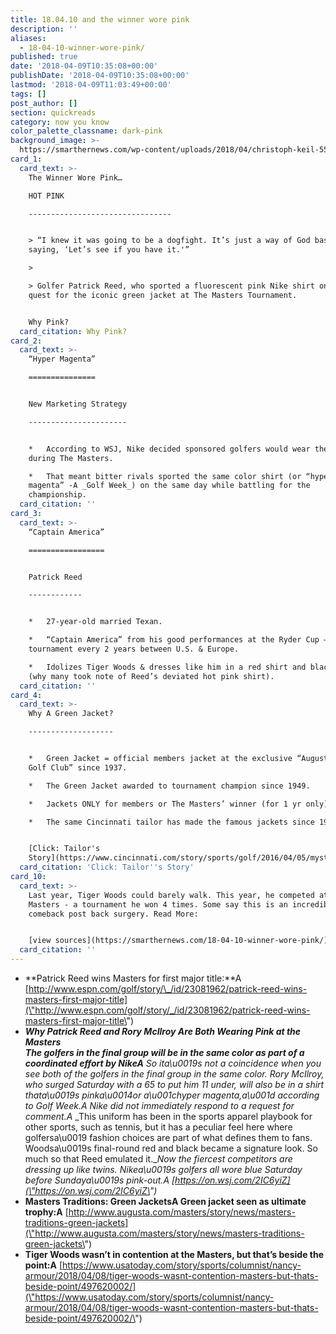```yaml
---
title: 18.04.10 and the winner wore pink
description: ''
aliases:
  - 18-04-10-winner-wore-pink/
published: true
date: '2018-04-09T10:35:08+00:00'
publishDate: '2018-04-09T10:35:08+00:00'
lastmod: '2018-04-09T11:03:49+00:00'
tags: []
post_author: []
section: quickreads
category: now you know
color_palette_classname: dark-pink
background_image: >-
  https://smarthernews.com/wp-content/uploads/2018/04/christoph-keil-554064-unsplash-scaled.jpg
card_1:
  card_text: >-
    The Winner Wore Pink…  

    HOT PINK

    --------------------------------


    > “I knew it was going to be a dogfight. It’s just a way of God basically
    saying, ‘Let’s see if you have it.'”

    > 

    > Golfer Patrick Reed, who sported a fluorescent pink Nike shirt on his
    quest for the iconic green jacket at The Masters Tournament.


    Why Pink?
  card_citation: Why Pink?
card_2:
  card_text: >-
    “Hyper Magenta”

    ===============


    New Marketing Strategy

    ----------------------


    *   According to WSJ, Nike decided sponsored golfers would wear the same hue
    during The Masters.

    *   That meant bitter rivals sported the same color shirt (or “hyper
    magenta” -A _Golf Week_) on the same day while battling for the
    championship.
  card_citation: ''
card_3:
  card_text: >-
    “Captain America”

    =================


    Patrick Reed

    ------------


    *   27-year-old married Texan.

    *   “Captain America” from his good performances at the Ryder Cup – a golf
    tournament every 2 years between U.S. & Europe.

    *   Idolizes Tiger Woods & dresses like him in a red shirt and black pants
    (why many took note of Reed’s deviated hot pink shirt).
  card_citation: ''
card_4:
  card_text: >-
    Why A Green Jacket?

    -------------------


    *   Green Jacket = official members jacket at the exclusive “August National
    Golf Club” since 1937.

    *   The Green Jacket awarded to tournament champion since 1949.

    *   Jackets ONLY for members or The Masters’ winner (for 1 yr only).

    *   The same Cincinnati tailor has made the famous jackets since 1967.


    [Click: Tailor's
    Story](https://www.cincinnati.com/story/sports/golf/2016/04/05/mystery-exclusivity-masters-green-jacket/82665982/)
  card_citation: 'Click: Tailor''s Story'
card_10:
  card_text: >-
    Last year, Tiger Woods could barely walk. This year, he competed at The
    Masters - a tournament he won 4 times. Some say this is an incredible
    comeback post back surgery. Read More:


    [view sources](https://smarthernews.com/18-04-10-winner-wore-pink/)
  card_citation: ''
---
```

*   **Patrick Reed wins Masters for first major title:**A [http://www.espn.com/golf/story/\_/id/23081962/patrick-reed-wins-masters-first-major-title](\"http://www.espn.com/golf/story/_/id/23081962/patrick-reed-wins-masters-first-major-title\")
*   **_Why Patrick Reed and Rory McIlroy Are Both Wearing Pink at the Masters  
    The golfers in the final group will be in the same color as part of a coordinated effort by NikeA_** _So ita\\u0019s not a coincidence when you see both of the golfers in the final group in the same color. Rory McIlroy, who surged Saturday with a 65 to put him 11 under, will also be in a shirt thata\\u0019s pinka\\u0014or a\\u001chyper magenta,a\\u001d according to Golf Week.A_ _Nike did not immediately respond to a request for comment.A_ _This uniform has been in the sports apparel playbook for other sports, such as tennis, but it has a peculiar feel here where golfersa\\u0019 fashion choices are part of what defines them to fans. Woodsa\\u0019s final-round red and black became a signature look. So much so that Reed emulated it.__Now the fiercest competitors are dressing up like twins. Nikea\\u0019s golfers all wore blue Saturday before Sundaya\\u0019s pink-out.A [https://on.wsj.com/2IC6yiZ](\"https://on.wsj.com/2IC6yiZ\")_
*   **Masters Traditions: Green JacketsA Green jacket seen as ultimate trophy:A** [http://www.augusta.com/masters/story/news/masters-traditions-green-jackets](\"http://www.augusta.com/masters/story/news/masters-traditions-green-jackets\")
*   **Tiger Woods wasn’t in contention at the Masters, but that’s beside the point:A** [https://www.usatoday.com/story/sports/columnist/nancy-armour/2018/04/08/tiger-woods-wasnt-contention-masters-but-thats-beside-point/497620002/](\"https://www.usatoday.com/story/sports/columnist/nancy-armour/2018/04/08/tiger-woods-wasnt-contention-masters-but-thats-beside-point/497620002/\")